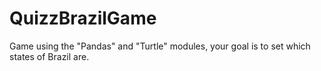 # QuizzBrazilGame
 Game using the "Pandas" and "Turtle" modules, your goal is to set which states of Brazil are.
